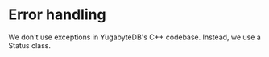 # Error handling

We don't use exceptions in YugabyteDB's C++ codebase. Instead, we use a Status class.
